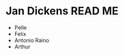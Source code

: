 <h1>Jan Dickens READ ME</h1>

<ul>
   <li>Pelle</li>
   <li>Felix</li>
   <li>Antonio Raino</li>
   <li>Arthur</li>
</ul>
